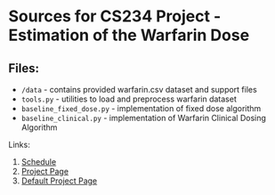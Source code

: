 # Sources for CS234 Project - Estimation of the Warfarin Dose

## Files:

- `/data` - contains provided warfarin.csv dataset and support files
- `tools.py` - utilities to load and preprocess warfarin dataset
- `baseline_fixed_dose.py` - implementation of fixed dose algorithm
- `baseline_clinical.py` - implementation of Warfarin Clinical Dosing Algorithm


Links:
  1. [Schedule](https://docs.google.com/document/d/1vIYf-HFQKeuH0-SNvdXx2ylfTErejZMM8p4-wouhuYw/edit?ts=5c69e320)
  2. [Project Page](http://web.stanford.edu/class/cs234/project.html)
  3. [Default Project Page](http://web.stanford.edu/class/cs234/default_project/index.html)
